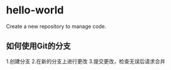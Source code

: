# hello-world
Create a new repository to manage code.
## 如何使用Git的分支
1.创建分支
2.在新的分支上进行更改
3.提交更改，检查无误后请求合并
